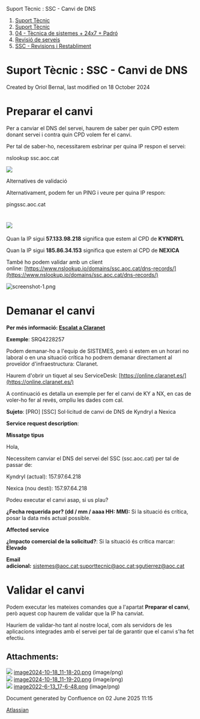 Suport Tècnic : SSC - Canvi de DNS  

1.  [Suport Tècnic](index.md)
2.  [Suport Tècnic](13893782.md)
3.  [04 - Tècnica de sistemes + 24x7 + Padró](26313202.md)
4.  [Revisió de serveis](36340340.md)
5.  [SSC - Revisions i Restabliment](SSC---Revisions-i-Restabliment_41521367.md)

Suport Tècnic : SSC - Canvi de DNS
==================================

Created by Oriol Bernal, last modified on 18 October 2024

Preparar el canvi
=================

Per a canviar el DNS del servei, haurem de saber per quin CPD estem donant servei i contra quin CPD volem fer el canvi.

Per tal de saber-ho, necessitarem esbrinar per quina IP respon el servei:

nslookup ssc.aoc.cat

![](attachments/118554717/118554718.png)

  

Alternatives de validació

Alternativament, podem fer un PING i veure per quina IP respon:

pingssc.aoc.cat

![](attachments/118554717/118554719.png)
========================================

Quan la IP sigui **57.133.98.218** significa que estem al CPD de **KYNDRYL**

Quan la IP sigui **185.86.34.153** significa que estem al CPD de **NEXICA**

  

També ho podem validar amb un client online: [https://www.nslookup.io/domains/ssc.aoc.cat/dns-records/](https://www.nslookup.io/domains/ssc.aoc.cat/dns-records/)

![screenshot-1.png](https://contacte.aoc.cat/secure/attachment/119750/screenshot-1.png)

  

Demanar el canvi
================

**Per més informació: [Escalat a Claranet](Escalat-a-Claranet_100008900.md)**

**Exemple**: SRQ4228257 

Podem demanar-ho a l'equip de SISTEMES, però si estem en un horari no laboral o en una situació crítica ho podrem demanar directament al proveïdor d'infraestructura: Claranet.

Haurem d'obrir un tiquet al seu ServiceDesk: [https://online.claranet.es/](https://online.claranet.es/)

A continuació es detalla un exemple per fer el canvi de KY a NX, en cas de voler-ho fer al revés, ompliu les dades com cal.

  

**Sujeto**: \[PRO\] \[SSC\] Sol·licitud de canvi de DNS de Kyndryl a Nexica

**Service request description**:

**Missatge tipus**

Hola,

Necessitem canviar el DNS del servei del SSC (ssc.aoc.cat) per tal de passar de:

Kyndryl (actual): 157.97.64.218

Nexica (nou destí): 157.97.64.218

Podeu executar el canvi asap, si us plau?

**¿Fecha requerida por? (dd / mm / aaaa HH: MM):** Si la situació és crítica, posar la data més actual possible.

**Affected service**

**¿Impacto comercial de la solicitud?**: Si la situació és crítica marcar: **Elevado**

**Email adicional:** [sistemes@aoc.cat](mailto:sistemes@aoc.cat);[suporttecnic@aoc.cat](mailto:suporttecnic@aoc.cat);[sgutierrez@aoc.cat](mailto:sgutierrez@aoc.cat) 

Validar el canvi
================

Podem executar les mateixes comandes que a l'apartat **Preparar el canvi**, però aquest cop haurem de validar que la IP ha canviat.

Hauríem de validar-ho tant al nostre local, com als servidors de les aplicacions integrades amb el servei per tal de garantir que el canvi s'ha fet efectiu.

Attachments:
------------

![](images/icons/bullet_blue.gif) [image2024-10-18\_11-18-20.png](attachments/118554717/118554718.png) (image/png)  
![](images/icons/bullet_blue.gif) [image2024-10-18\_11-19-20.png](attachments/118554717/118554719.png) (image/png)  
![](images/icons/bullet_blue.gif) [image2022-6-13\_17-6-48.png](attachments/118554717/118554721.png) (image/png)  

Document generated by Confluence on 02 June 2025 11:15

[Atlassian](http://www.atlassian.com/)